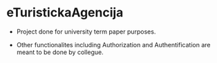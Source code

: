 # eTuristickaAgencija

- Project done for university term paper purposes. 

- Other functionalites including Authorization and Authentification are meant to be done by collegue.
